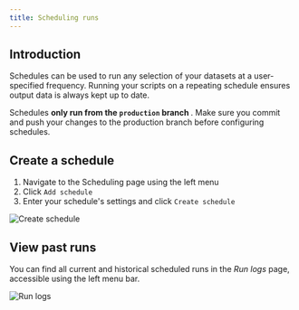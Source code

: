 ```yaml
---
title: Scheduling runs
---
```


## Introduction

Schedules can be used to run any selection of your datasets at a user-specified frequency. Running your scripts on a repeating schedule ensures output data is always kept up to date.

<div className="bp3-callout bp3-icon-info-sign bp3-intent-warning" markdown="1">
  Schedules
  <b>
    only run from the <code>production</code> branch
  </b>
  . Make sure you commit and push your changes to the production branch before configuring schedules.
</div>

## Create a schedule

1. Navigate to the Scheduling page using the left menu
2. Click `Add schedule`
3. Enter your schedule's settings and click `Create schedule`

![Create schedule](/static/images/how-to-guides/scheduling/create_schedule.png)

## View past runs

You can find all current and historical scheduled runs in the _Run logs_ page, accessible using the left menu bar.

![Run logs](/static/images/how-to-guides/scheduling/run_logs.png)
